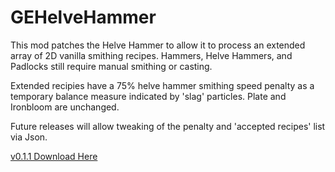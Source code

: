 # GEHelveHammer
This mod patches the Helve Hammer to allow it to process an extended array of 2D vanilla smithing recipes.
Hammers, Helve Hammers, and Padlocks still require manual smithing or casting.

Extended recipies have a 75% helve hammer smithing speed penalty as a temporary balance measure indicated by 'slag' particles. Plate and Ironbloom are unchanged.



Future releases will allow tweaking of the penalty and 'accepted recipes' list via Json.


<a href="https://github.com/GratuitousEntertainment/GEHelveHammer/releases/tag/0.1.1">v0.1.1 Download Here</a>


